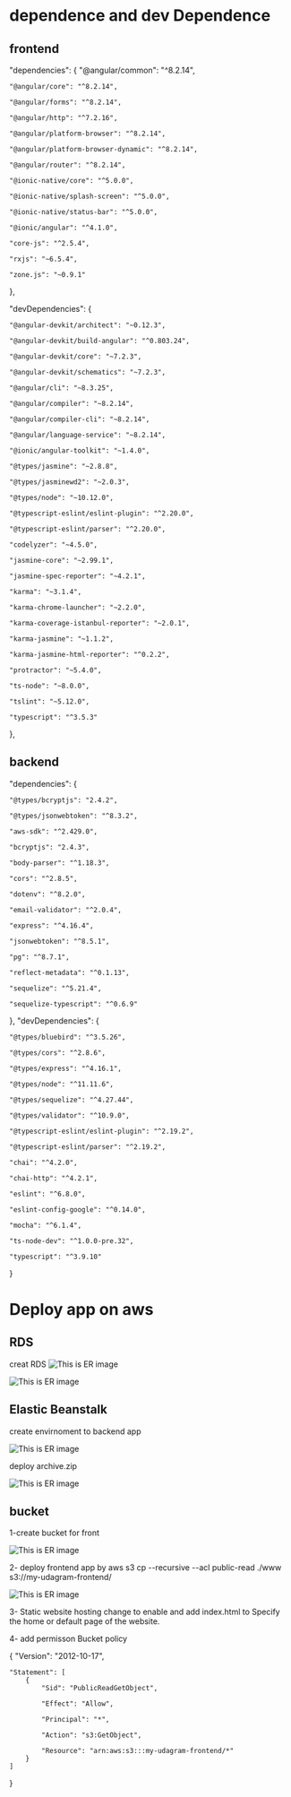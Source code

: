 # dependence and dev Dependence

## frontend
"dependencies": {
    "@angular/common": "^8.2.14",
    
    "@angular/core": "^8.2.14",
    
    "@angular/forms": "^8.2.14",
    
    "@angular/http": "^7.2.16",
    
    "@angular/platform-browser": "^8.2.14",
    
    "@angular/platform-browser-dynamic": "^8.2.14",
    
    "@angular/router": "^8.2.14",
    
    "@ionic-native/core": "^5.0.0",
    
    "@ionic-native/splash-screen": "^5.0.0",
    
    "@ionic-native/status-bar": "^5.0.0",
    
    "@ionic/angular": "^4.1.0",
    
    "core-js": "^2.5.4",
    
    "rxjs": "~6.5.4",
    
    "zone.js": "~0.9.1"
  },
    
  "devDependencies": {
  
    "@angular-devkit/architect": "~0.12.3",
    
    "@angular-devkit/build-angular": "^0.803.24",
    
    "@angular-devkit/core": "~7.2.3",
    
    "@angular-devkit/schematics": "~7.2.3",
    
    "@angular/cli": "~8.3.25",
    
    "@angular/compiler": "~8.2.14",
    
    "@angular/compiler-cli": "~8.2.14",
    
    "@angular/language-service": "~8.2.14",
    
    "@ionic/angular-toolkit": "~1.4.0",
    
    "@types/jasmine": "~2.8.8",
    
    "@types/jasminewd2": "~2.0.3",
    
    "@types/node": "~10.12.0",
    
    "@typescript-eslint/eslint-plugin": "^2.20.0",
    
    "@typescript-eslint/parser": "^2.20.0",
    
    "codelyzer": "~4.5.0",
    
    "jasmine-core": "~2.99.1",
    
    "jasmine-spec-reporter": "~4.2.1",
    
    "karma": "~3.1.4",
    
    "karma-chrome-launcher": "~2.2.0",
    
    "karma-coverage-istanbul-reporter": "~2.0.1",
    
    "karma-jasmine": "~1.1.2",
    
    "karma-jasmine-html-reporter": "^0.2.2",
    
    "protractor": "~5.4.0",
    
    "ts-node": "~8.0.0",
    
    "tslint": "~5.12.0",
    
    "typescript": "^3.5.3"
  },
  
 ## backend
    
  "dependencies": {
  
    "@types/bcryptjs": "2.4.2",
    
    "@types/jsonwebtoken": "^8.3.2",
    
    "aws-sdk": "^2.429.0",
    
    "bcryptjs": "2.4.3",
    
    "body-parser": "^1.18.3",
    
    "cors": "^2.8.5",
    
    "dotenv": "^8.2.0",
    
    "email-validator": "^2.0.4",
    
    "express": "^4.16.4",
    
    "jsonwebtoken": "^8.5.1",
    
    "pg": "^8.7.1",
    
    "reflect-metadata": "^0.1.13",
    
    "sequelize": "^5.21.4",
    
    "sequelize-typescript": "^0.6.9"
    
  },
  "devDependencies": {
  
    "@types/bluebird": "^3.5.26",
    
    "@types/cors": "^2.8.6",
    
    "@types/express": "^4.16.1",
    
    "@types/node": "^11.11.6",
    
    "@types/sequelize": "^4.27.44",
    
    "@types/validator": "^10.9.0",
    
    "@typescript-eslint/eslint-plugin": "^2.19.2",
    
    "@typescript-eslint/parser": "^2.19.2",
    
    "chai": "^4.2.0",
    
    "chai-http": "^4.2.1",
    
    "eslint": "^6.8.0",
    
    "eslint-config-google": "^0.14.0",
    
    "mocha": "^6.1.4",
    
    "ts-node-dev": "^1.0.0-pre.32",
    
    "typescript": "^3.9.10"
  }
# Deploy app on aws

## RDS

creat RDS
![This is ER image](https://github.com/WalaaEsaa/udagram/blob/main/screen_shot/db1.JPG)

![This is ER image](https://github.com/WalaaEsaa/udagram/blob/main/screen_shot/db2.JPG)

## Elastic Beanstalk

create envirnoment to backend app

![This is ER image](https://github.com/WalaaEsaa/udagram/blob/main/screen_shot/eb1.JPG)

deploy archive.zip

![This is ER image](https://github.com/WalaaEsaa/udagram/blob/main/screen_shot/eb3.JPG)


## bucket

1-create bucket for front

![This is ER image](https://github.com/WalaaEsaa/udagram/blob/main/screen_shot/s3.JPG)

2- deploy frontend app
by 
aws s3 cp --recursive --acl public-read ./www s3://my-udagram-frontend/

![This is ER image](https://github.com/WalaaEsaa/udagram/blob/main/screen_shot/s31.JPG)

3-  Static website hosting change to enable and add index.html  to Specify the home or default page of the website.

4- add permisson Bucket policy 

{
    "Version": "2012-10-17",
    
    "Statement": [
        {
            "Sid": "PublicReadGetObject",
            
            "Effect": "Allow",
            
            "Principal": "*",
            
            "Action": "s3:GetObject",
            
            "Resource": "arn:aws:s3:::my-udagram-frontend/*"
        }
    ]
}
